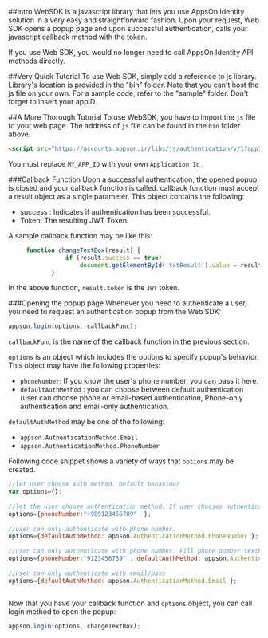 ##Intro
WebSDK is a javascript library that lets you use AppsOn Identity solution in a very easy and straightforward fashion. Upon your request, Web SDK opens a popup page and upon successful authentication, calls your javascript callback method with the token. 

If you use Web SDK, you would no longer need to call AppsOn Identity API methods directly.

##Very Quick Tutorial
To use Web SDK, simply add a reference to js library. Library's location is provided in the "bin" folder. Note that you can't host the js file on your own.
For a sample code, refer to the "sample" folder. 
Don't forget to insert your appID.

##A More Thorough Tutorial
To use WebSDK, you have to import the `js` file to your web page. The address of `js` file can be found in the `bin` folder above.

```html
<script src="https://accounts.appson.ir/libs/js/authentication/v/1?appId=MY_APP_ID">
```

You must replace `MY_APP_ID` with your own `Application Id` . 

###Callback Function
Upon a successful authentication, the opened popup is closed and your callback function is called.
callback function must accept a result object as a single parameter. This object contains the following:

 - success : Indicates if authentication has been successful.
 - Token: The resulting JWT Token.

 A sample callback function may be like this:

```javascript
     function changeTextBox(result) {
                if (result.success == true)
                    document.getElementById('txtResult').value = result.token;
            }
```
In the above function, `result.token` is the `JWT` token. 

###Opening the popup page
Whenever you need to authenticate a user, you need to request an authentication popup from the Web SDK:
```javascript
appson.login(options, callbackFunc);
```
`callbackFunc` is the name of the callback function in the previous section.

`options` is an object which includes the options to specify popup's behavior. This object may have the following properties:

 - `phoneNumber`: If you know the user's phone number, you can pass it here. 
 - `defaultAuthMethod` : you can choose between default authentication (user can choose phone or email-based authentication, Phone-only authentication and email-only authentication.

`defaultAuthMethod`  may be one of the following:

 - `appson.AuthenticationMethod.Email`
 - `appson.AuthenticationMethod.PhoneNumber`

Following code snippet shows a variety of ways that `options` may be created.
```javascript
//let user choose auth method. Default behaviour
var options={};
				
//let the user choose authentication method. If user chooses authentication with phone, fill phone texbox with the following
options={phoneNumber:"+989123456789"  };
				
//user can only authenticate with phone number.
options={defaultAuthMethod: appson.AuthenticationMethod.PhoneNumber };
				
//user can only authenticate with phone number. Fill phone number textbox with the given phone number
options={phoneNumber:"9123456789" , defaultAuthMethod: appson.AuthenticationMethod.PhoneNumber };
				
//user can only authenticate with email/pass
options={defaultAuthMethod: appson.AuthenticationMethod.Email };
			
```

Now that you have your callback function and `options` object, you can call login method to open the popup:
```javascript
appson.login(options, changeTextBox);
```
